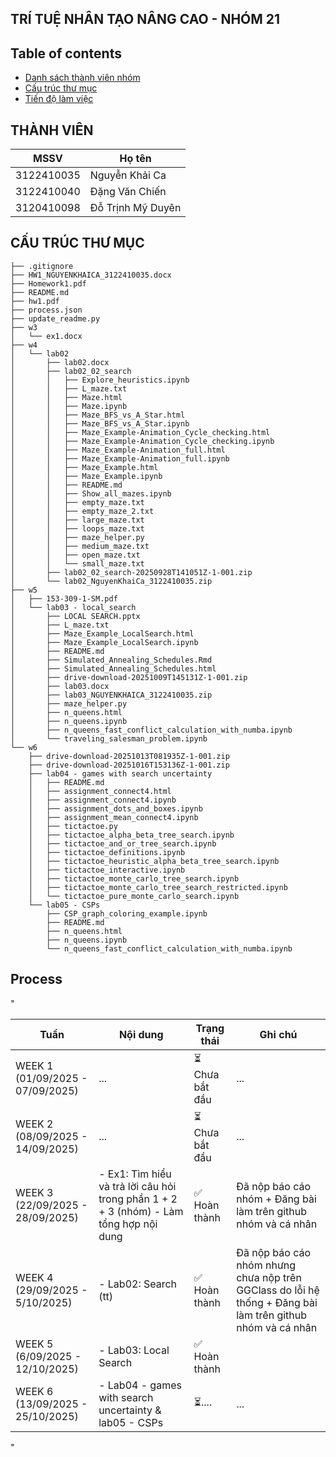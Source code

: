 ## TRÍ TUỆ NHÂN TẠO NÂNG CAO - NHÓM 21

## Table of contents

- [Danh sách thành viên nhóm](#thành-viên)
- [Cấu trúc thư mục](#cấu-trúc-thư-mục)
- [Tiến độ làm việc](#quá-trình)

## THÀNH VIÊN

| MSSV       | Họ tên            |
| ---------- | ----------------- |
| 3122410035 | Nguyễn Khải Ca    |
| 3122410040 | Đặng Văn Chiến    |
| 3120410098 | Đỗ Trịnh Mỹ Duyên |

## CẤU TRÚC THƯ MỤC

<!-- STRUCTURE_START -->

```
├── .gitignore
├── HW1_NGUYENKHAICA_3122410035.docx
├── Homework1.pdf
├── README.md
├── hw1.pdf
├── process.json
├── update_readme.py
├── w3
│   └── ex1.docx
├── w4
│   └── lab02
│       ├── lab02.docx
│       ├── lab02_02_search
│       │   ├── Explore_heuristics.ipynb
│       │   ├── L_maze.txt
│       │   ├── Maze.html
│       │   ├── Maze.ipynb
│       │   ├── Maze_BFS_vs_A_Star.html
│       │   ├── Maze_BFS_vs_A_Star.ipynb
│       │   ├── Maze_Example-Animation_Cycle_checking.html
│       │   ├── Maze_Example-Animation_Cycle_checking.ipynb
│       │   ├── Maze_Example-Animation_full.html
│       │   ├── Maze_Example-Animation_full.ipynb
│       │   ├── Maze_Example.html
│       │   ├── Maze_Example.ipynb
│       │   ├── README.md
│       │   ├── Show_all_mazes.ipynb
│       │   ├── empty_maze.txt
│       │   ├── empty_maze_2.txt
│       │   ├── large_maze.txt
│       │   ├── loops_maze.txt
│       │   ├── maze_helper.py
│       │   ├── medium_maze.txt
│       │   ├── open_maze.txt
│       │   └── small_maze.txt
│       ├── lab02_02_search-20250928T141051Z-1-001.zip
│       └── lab02_NguyenKhaiCa_3122410035.zip
├── w5
│   ├── 153-309-1-SM.pdf
│   └── lab03 - local_search
│       ├── LOCAL SEARCH.pptx
│       ├── L_maze.txt
│       ├── Maze_Example_LocalSearch.html
│       ├── Maze_Example_LocalSearch.ipynb
│       ├── README.md
│       ├── Simulated_Annealing_Schedules.Rmd
│       ├── Simulated_Annealing_Schedules.html
│       ├── drive-download-20251009T145131Z-1-001.zip
│       ├── lab03.docx
│       ├── lab03_NGUYENKHAICA_3122410035.zip
│       ├── maze_helper.py
│       ├── n_queens.html
│       ├── n_queens.ipynb
│       ├── n_queens_fast_conflict_calculation_with_numba.ipynb
│       └── traveling_salesman_problem.ipynb
└── w6
    ├── drive-download-20251013T081935Z-1-001.zip
    ├── drive-download-20251016T153136Z-1-001.zip
    ├── lab04 - games with search uncertainty
    │   ├── README.md
    │   ├── assignment_connect4.html
    │   ├── assignment_connect4.ipynb
    │   ├── assignment_dots_and_boxes.ipynb
    │   ├── assignment_mean_connect4.ipynb
    │   ├── tictactoe.py
    │   ├── tictactoe_alpha_beta_tree_search.ipynb
    │   ├── tictactoe_and_or_tree_search.ipynb
    │   ├── tictactoe_definitions.ipynb
    │   ├── tictactoe_heuristic_alpha_beta_tree_search.ipynb
    │   ├── tictactoe_interactive.ipynb
    │   ├── tictactoe_monte_carlo_tree_search.ipynb
    │   ├── tictactoe_monte_carlo_tree_search_restricted.ipynb
    │   └── tictactoe_pure_monte_carlo_search.ipynb
    └── lab05 - CSPs
        ├── CSP_graph_coloring_example.ipynb
        ├── README.md
        ├── n_queens.html
        ├── n_queens.ipynb
        └── n_queens_fast_conflict_calculation_with_numba.ipynb
```

<!-- STRUCTURE_END -->

## Process

"<!-- PROCESS_START -->

| Tuần | Nội dung | Trạng thái | Ghi chú |
| ------ | ------ | ------ | ------ |
| WEEK 1 (01/09/2025 - 07/09/2025) | ... | ⏳ Chưa bắt đầu | ... |
| WEEK 2 (08/09/2025 - 14/09/2025) | ... | ⏳ Chưa bắt đầu | ... |
| WEEK 3 (22/09/2025 - 28/09/2025) | - Ex1: Tìm hiểu và trả lời câu hỏi trong phần 1 + 2 + 3 (nhóm) - Làm tổng hợp nội dung | ✅ Hoàn thành | Đã nộp báo cáo nhóm + Đăng bài làm trên github nhóm và cá nhân |
| WEEK 4 (29/09/2025 - 5/10/2025) | - Lab02: Search (tt) | ✅ Hoàn thành | Đã nộp báo cáo nhóm  nhưng chưa nộp trên GGClass do lỗi hệ thống + Đăng bài làm trên github nhóm và cá nhân |
| WEEK 5 (6/09/2025 - 12/10/2025) | - Lab03: Local Search | ✅ Hoàn thành |  |
| WEEK 6 (13/09/2025 - 25/10/2025) | - Lab04 - games with search uncertainty & lab05 - CSPs | ⏳.... | ... |


<!-- PROCESS_END -->"
<!-- STRUCTURE_START -->
